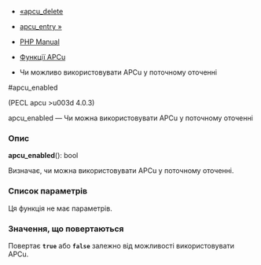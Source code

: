 - [«apcu_delete](function.apcu-delete.md)
- [apcu_entry »](function.apcu-entry.md)

- [PHP Manual](index.md)
- [Функції APCu](ref.apcu.md)
- Чи можливо використовувати APCu у поточному оточенні

#apcu_enabled

(PECL apcu \>u003d 4.0.3)

apcu_enabled — Чи можна використовувати APCu у поточному оточенні

### Опис

**apcu_enabled**(): bool

Визначає, чи можна використовувати APCu у поточному оточенні.

### Список параметрів

Ця функція не має параметрів.

### Значення, що повертаються

Повертає **`true`** або **`false`** залежно від можливості
використовувати APCu.
